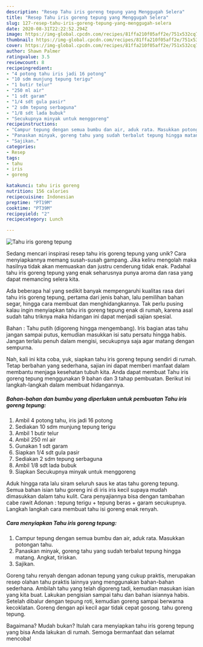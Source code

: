 ```yaml
---
description: "Resep Tahu iris goreng tepung yang Menggugah Selera"
title: "Resep Tahu iris goreng tepung yang Menggugah Selera"
slug: 127-resep-tahu-iris-goreng-tepung-yang-menggugah-selera
date: 2020-08-31T22:22:52.294Z
image: https://img-global.cpcdn.com/recipes/81ffa210f05aff2e/751x532cq70/tahu-iris-goreng-tepung-foto-resep-utama.jpg
thumbnail: https://img-global.cpcdn.com/recipes/81ffa210f05aff2e/751x532cq70/tahu-iris-goreng-tepung-foto-resep-utama.jpg
cover: https://img-global.cpcdn.com/recipes/81ffa210f05aff2e/751x532cq70/tahu-iris-goreng-tepung-foto-resep-utama.jpg
author: Shawn Palmer
ratingvalue: 3.5
reviewcount: 8
recipeingredient:
- "4 potong tahu iris jadi 16 potong"
- "10 sdm munjung tepung terigu"
- "1 butir telur"
- "250 ml air"
- "1 sdt garam"
- "1/4 sdt gula pasir"
- "2 sdm tepung serbaguna"
- "1/8 sdt lada bubuk"
- "Secukupnya minyak untuk menggoreng"
recipeinstructions:
- "Campur tepung dengan semua bumbu dan air, aduk rata. Masukkan potongan tahu."
- "Panaskan minyak, goreng tahu yang sudah terbalut tepung hingga matang. Angkat, tiriskan."
- "Sajikan."
categories:
- Resep
tags:
- tahu
- iris
- goreng

katakunci: tahu iris goreng 
nutrition: 156 calories
recipecuisine: Indonesian
preptime: "PT19M"
cooktime: "PT39M"
recipeyield: "2"
recipecategory: Lunch

---
```



![Tahu iris goreng tepung](https://img-global.cpcdn.com/recipes/81ffa210f05aff2e/751x532cq70/tahu-iris-goreng-tepung-foto-resep-utama.jpg)

Sedang mencari inspirasi resep tahu iris goreng tepung yang unik? Cara menyiapkannya memang susah-susah gampang. Jika keliru mengolah maka hasilnya tidak akan memuaskan dan justru cenderung tidak enak. Padahal tahu iris goreng tepung yang enak seharusnya punya aroma dan rasa yang dapat memancing selera kita.

Ada beberapa hal yang sedikit banyak mempengaruhi kualitas rasa dari tahu iris goreng tepung, pertama dari jenis bahan, lalu pemilihan bahan segar, hingga cara membuat dan menghidangkannya. Tak perlu pusing kalau ingin menyiapkan tahu iris goreng tepung enak di rumah, karena asal sudah tahu triknya maka hidangan ini dapat menjadi sajian spesial.

Bahan : Tahu putih (digoreng hingga mengembang). Iris bagian atas tahu jangan sampai putus, kemudian masukkan isi satu persatu hingga habis. Jangan terlalu penuh dalam mengisi, secukupnya saja agar matang dengan sempurna.


Nah, kali ini kita coba, yuk, siapkan tahu iris goreng tepung sendiri di rumah. Tetap berbahan yang sederhana, sajian ini dapat memberi manfaat dalam membantu menjaga kesehatan tubuh kita. Anda dapat membuat Tahu iris goreng tepung menggunakan 9 bahan dan 3 tahap pembuatan. Berikut ini langkah-langkah dalam membuat hidangannya.

<!--inarticleads1-->

##### Bahan-bahan dan bumbu yang diperlukan untuk pembuatan Tahu iris goreng tepung:

1. Ambil 4 potong tahu, iris jadi 16 potong
1. Sediakan 10 sdm munjung tepung terigu
1. Ambil 1 butir telur
1. Ambil 250 ml air
1. Gunakan 1 sdt garam
1. Siapkan 1/4 sdt gula pasir
1. Sediakan 2 sdm tepung serbaguna
1. Ambil 1/8 sdt lada bubuk
1. Siapkan Secukupnya minyak untuk menggoreng


Aduk hingga rata lalu siram seluruh saus ke atas tahu goreng tepung. Semua bahan isian tahu goreng ini di iris iris kecil supaya mudah dimasukkan dalam tahu kulit. Cara penyajiannya bisa dengan tambahan cabe rawit Adonan : tepung terigu + tepung beras + garam secukupnya. Langkah langkah cara membuat tahu isi goreng enak renyah. 

<!--inarticleads2-->

##### Cara menyiapkan Tahu iris goreng tepung:

1. Campur tepung dengan semua bumbu dan air, aduk rata. Masukkan potongan tahu.
1. Panaskan minyak, goreng tahu yang sudah terbalut tepung hingga matang. Angkat, tiriskan.
1. Sajikan.


Goreng tahu renyah dengan adonan tepung yang cukup praktis, merupakan resep olahan tahu praktis lainnya yang menggunakan bahan-bahan sederhana. Ambilah tahu yang telah digoreng tadi, kemudian masukan isian yang kita buat. Lakukan pengisian sampai tahu dan bahan isiannya habis. Setelah dibalur dengan tepung roti, kemudian goreng sampai berwarna kecoklatan. Goreng dengan api kecil agar tidak cepat gosong. tahu goreng tepung. 

Bagaimana? Mudah bukan? Itulah cara menyiapkan tahu iris goreng tepung yang bisa Anda lakukan di rumah. Semoga bermanfaat dan selamat mencoba!
